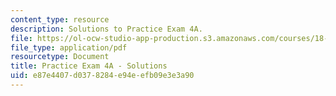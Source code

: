 ```yaml
---
content_type: resource
description: Solutions to Practice Exam 4A.
file: https://ol-ocw-studio-app-production.s3.amazonaws.com/courses/18-02-multivariable-calculus-fall-2007/e87e4407d0378284e94eefb09e3e3a90_prac4asol.pdf
file_type: application/pdf
resourcetype: Document
title: Practice Exam 4A - Solutions
uid: e87e4407-d037-8284-e94e-efb09e3e3a90
---
```

